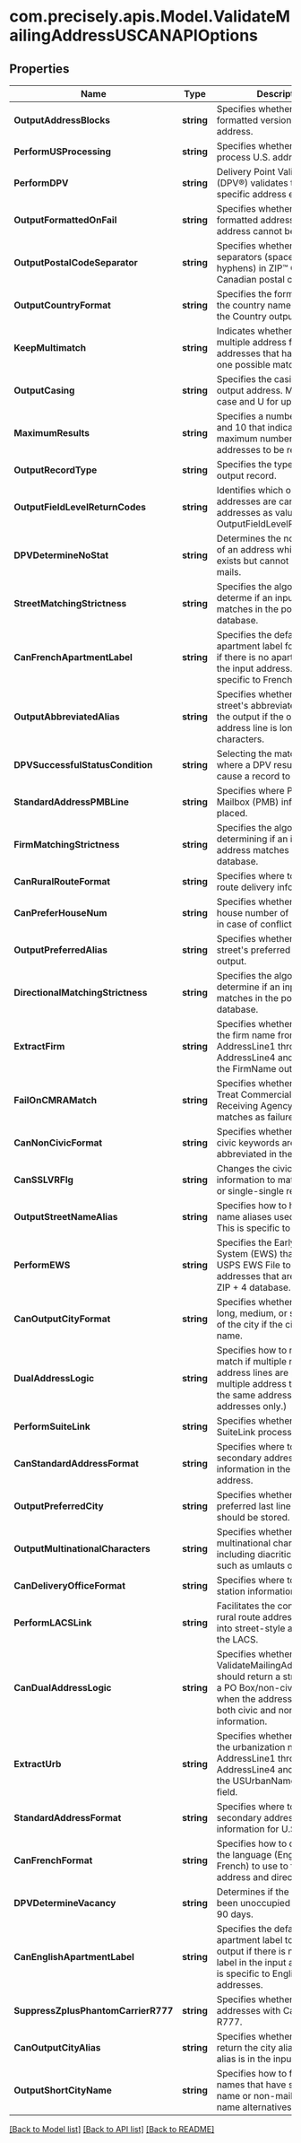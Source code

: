 
# com.precisely.apis.Model.ValidateMailingAddressUSCANAPIOptions

## Properties

Name | Type | Description | Notes
------------ | ------------- | ------------- | -------------
**OutputAddressBlocks** | **string** | Specifies whether to return a formatted version of the address. | [optional] [default to "Y"]
**PerformUSProcessing** | **string** | Specifies whether or not to process U.S. addresses. | [optional] [default to "Y"]
**PerformDPV** | **string** | Delivery Point Validation (DPV®) validates that a specific address exists | [optional] [default to "N"]
**OutputFormattedOnFail** | **string** | Specifies whether to return a formatted address when an address cannot be validated. | [optional] [default to "N"]
**OutputPostalCodeSeparator** | **string** | Specifies whether to use separators (spaces or hyphens) in ZIP™ Codes or Canadian postal codes. | [optional] [default to "Y"]
**OutputCountryFormat** | **string** | Specifies the format to use for the country name returned in the Country output field. | [optional] [default to "E"]
**KeepMultimatch** | **string** | Indicates whether to return multiple address for input addresses that have more than one possible matches. | [optional] [default to "N"]
**OutputCasing** | **string** | Specifies the casing of the output address. M for mixed case and U for upper case. | [optional] [default to "M"]
**MaximumResults** | **string** | Specifies a number between 1 and 10 that indicates the maximum number of addresses to be returned. | [optional] [default to "10"]
**OutputRecordType** | **string** | Specifies the type of the output record. | [optional] [default to "A"]
**OutputFieldLevelReturnCodes** | **string** | Identifies which output addresses are candidate addresses as value if Y for OutputFieldLevelReturnCodes. | [optional] [default to "N"]
**DPVDetermineNoStat** | **string** | Determines the no stat status of an address which means it exists but cannot receive mails. | [optional] [default to "N"]
**StreetMatchingStrictness** | **string** | Specifies the algorithm to determe if an input address matches in the postal database. | [optional] [default to "M"]
**CanFrenchApartmentLabel** | **string** | Specifies the default apartment label for the output if there is no apartment label in the input address. This is specific to French address.  | [optional] [default to "Appartement"]
**OutputAbbreviatedAlias** | **string** | Specifies whether to use a street&#39;s abbreviated alias in the output if the output address line is longer than 31 characters. | [optional] [default to "N"]
**DPVSuccessfulStatusCondition** | **string** | Selecting the match condition where a DPV result does NOT cause a record to fail. | [optional] [default to "A"]
**StandardAddressPMBLine** | **string** | Specifies where Private Mailbox (PMB) information is placed. | [optional] [default to "N"]
**FirmMatchingStrictness** | **string** | Specifies the algorithm to determining if an input address matches in the postal database. | [optional] [default to "M"]
**CanRuralRouteFormat** | **string** | Specifies where to place rural route delivery information. | [optional] [default to "A"]
**CanPreferHouseNum** | **string** | Specifies whether to select a house number of postal code in case of conflict. | [optional] [default to "N"]
**OutputPreferredAlias** | **string** | Specifies whether to use a street&#39;s preferred alias in the output. | [optional] [default to "N"]
**DirectionalMatchingStrictness** | **string** | Specifies the algorithm to determine if an input address matches in the postal database. | [optional] [default to "M"]
**ExtractFirm** | **string** | Specifies whether to extract the firm name from AddressLine1 through AddressLine4 and place it in the FirmName output field. | [optional] [default to "N"]
**FailOnCMRAMatch** | **string** | Specifies whether to consider Treat Commercial Mail Receiving Agency (CMRA) matches as failures? | [optional] [default to "N"]
**CanNonCivicFormat** | **string** | Specifies whether or not non-civic keywords are abbreviated in the output.  | [optional] [default to "A"]
**CanSSLVRFlg** | **string** | Changes the civic and/or suite information to match the LVR or single-single record. | [optional] [default to "N"]
**OutputStreetNameAlias** | **string** | Specifies how to handle street name aliases used in the input. This is specific to US. | [optional] [default to "Y"]
**PerformEWS** | **string** | Specifies the Early Warning System (EWS) that uses the USPS EWS File to validate addresses that are not in the ZIP + 4 database. | [optional] [default to "N"]
**CanOutputCityFormat** | **string** | Specifies whether to use the long, medium, or short version of the city if the city has a long name. | [optional] [default to "D"]
**DualAddressLogic** | **string** | Specifies how to return a match if multiple non-blank address lines are present or multiple address types are on the same address line. (U.S. addresses only.) | [optional] [default to "N"]
**PerformSuiteLink** | **string** | Specifies whether to perform SuiteLink processing. | [optional] [default to "N"]
**CanStandardAddressFormat** | **string** | Specifies where to place secondary address information in the output address. | [optional] [default to "D"]
**OutputPreferredCity** | **string** | Specifies whether the preferred last line city name should be stored. | [optional] [default to "Z"]
**OutputMultinationalCharacters** | **string** | Specifies whether to return multinational characters, including diacritical marks such as umlauts or accents. | [optional] [default to "N"]
**CanDeliveryOfficeFormat** | **string** | Specifies where to place station information. | [optional] [default to "I"]
**PerformLACSLink** | **string** | Facilitates the conversion of rural route address converting into street-style address using the LACS. | [optional] [default to "Y"]
**CanDualAddressLogic** | **string** | Specifies whether ValidateMailingAddressUSCAN should return a street match or a PO Box/non-civic match when the address contains both civic and non-civic information. | [optional] [default to "D"]
**ExtractUrb** | **string** | Specifies whether to extract the urbanization name from AddressLine1 through AddressLine4 and place it in the USUrbanName output field.  | [optional] [default to "N"]
**StandardAddressFormat** | **string** | Specifies where to place secondary address information for U.S. addresses. | [optional] [default to "C"]
**CanFrenchFormat** | **string** | Specifies how to determine the language (English or French) to use to format the address and directional. | [optional] [default to "C"]
**DPVDetermineVacancy** | **string** | Determines if the location has been unoccupied for at least 90 days. | [optional] [default to "N"]
**CanEnglishApartmentLabel** | **string** | Specifies the default apartment label to use in the output if there is no apartment label in the input address. rhis is specific to English addresses. | [optional] [default to "Apt"]
**SuppressZplusPhantomCarrierR777** | **string** | Specifies whether to supress addresses with Carrier Route R777. | [optional] [default to "N"]
**CanOutputCityAlias** | **string** | Specifies whether or not to return the city alias when the alias is in the input address. | [optional] [default to "N"]
**OutputShortCityName** | **string** | Specifies how to format city names that have short city name or non-mailing city name alternatives. | [optional] [default to "N"]

[[Back to Model list]](../README.md#documentation-for-models)
[[Back to API list]](../README.md#documentation-for-api-endpoints)
[[Back to README]](../README.md)

